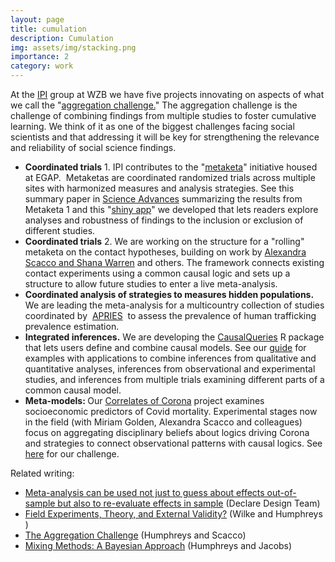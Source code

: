 ```yaml
---
layout: page
title: cumulation
description: Cumulation
img: assets/img/stacking.png
importance: 2
category: work
---
```



At the <a href="https://www.wzb.eu/en/research/political-economy-of-development/institutions-and-political-inequality">IPI</a> group at WZB we have five projects innovating on aspects of what we call the "<a href="https://www.sciencedirect.com/science/article/abs/pii/S0305750X19304553">aggregation challenge.</a>" The aggregation challenge is the challenge of combining findings from multiple studies to foster cumulative learning. We think of it as one of the biggest challenges facing social scientists and that addressing it will be key for strengthening the relevance and reliability of social science findings.
<ul>
 	<li><strong>Coordinated trials</strong> 1. IPI contributes to the "<a href="https://egap.org/our-work/the-metaketa-initiative/">metaketa</a>" initiative housed at EGAP.  Metaketas are coordinated randomized trials across multiple sites with harmonized measures and analysis strategies. See this summary paper in <a href="https://advances.sciencemag.org/content/5/7/eaaw2612">Science Advances</a> summarizing the results from Metaketa 1 and this "<a href="https://egap.shinyapps.io/metaketa_shiny/">shiny app</a>" we developed that lets readers explore analyses and robustness of findings to the inclusion or exclusion of  different studies.</li>
 	<li><strong>Coordinated trials</strong> 2. We are working on the structure for a "rolling" metaketa on the contact hypotheses, building on work by <a href="https://www.cambridge.org/core/journals/american-political-science-review/article/can-social-contact-reduce-prejudice-and-discrimination-evidence-from-a-field-experiment-in-nigeria/230FAEB8E4E9E756BF8560FE62E2FBAC">Alexandra Scacco and Shana Warren</a> and others. The framework connects existing contact experiments using a common causal logic and sets up a structure to allow future studies to enter a live meta-analysis.</li>
 	<li><strong>Coordinated analysis of strategies to measures hidden populations. </strong>We are leading the meta-analysis for a multicountry collection of studies coordinated by  <a href="https://apries.uga.edu/prif/">APRIES</a>  to assess the prevalence of human trafficking prevalence estimation.</li>
 	<li><strong>Integrated inferences.</strong> We are developing the <a href="https://cran.r-project.org/web/packages/CausalQueries/index.html">CausalQueries</a> R package that lets users define and combine causal models. See our <a href="https://macartan.github.io/causalmodels/">guide</a> for examples with applications to combine inferences from qualitative and quantitative analyses, inferences from observational and experimental studies, and inferences from multiple trials examining different parts of a common causal model.</li>
 	<li><strong>Meta-models: </strong>Our <a href="https://wzb-ipi.github.io/corona/">Correlates of Corona</a> project examines socioeconomic predictors of Covid mortality. Experimental stages now in the field (with Miriam Golden, Alexandra Scacco and colleagues) focus on aggregating disciplinary beliefs about logics driving Corona and strategies to connect observational patterns with causal logics. See <a href="https://eos.wzb.eu/ipi/shiny-covid-crowdsourcing/">here</a> for our challenge.</li>
</ul>
Related writing:
<ul>
 	<li><a href="https://declaredesign.org/blog/2018-12-11-meta-analysis.html">Meta-analysis can be used not just to guess about effects out-of-sample but also to re-evaluate effects in sample</a> (Declare Design Team)</li>
 	<li><a href="http://www.macartan.nyc/wp-content/uploads/2019/11/Wilke_Humphreys_field_experiments_arxiv.pdf">Field Experiments, Theory, and External Validity?</a> (Wilke and Humphreys )</li>
 	<li><a href="https://www.sciencedirect.com/science/article/abs/pii/S0305750X19304553">The Aggregation Challenge</a> (Humphreys and Scacco)</li>
 	<li><a href="https://www.cambridge.org/core/journals/american-political-science-review/article/mixing-methods-a-bayesian-approach/BB1DFC2FDA3D7F2224F3341042FEA5F4">Mixing Methods: A Bayesian Approach</a> (Humphreys and Jacobs)</li>
</section></div>